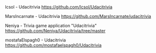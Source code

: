 lcsol - Udacitrivia
https://github.com/lcsol/Udacitrivia

MarsIncarnate - Udacitrivia
https://github.com/MarsIncarnate/udacitrivia

Neniya - Trivia game application "Udacitrivia"
https://github.com/Neniya/Udacitrivia/tree/master

mostafaElspagh0 - Udacitrivia
https://github.com/mostafaelspagh0/Udacitrivia